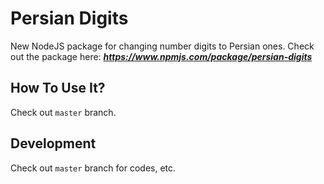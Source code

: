 
# Persian Digits
New NodeJS package for changing number digits to Persian ones.
Check out the package here: ***https://www.npmjs.com/package/persian-digits***

## How To Use It?
Check out `master` branch.

## Development
Check out `master` branch for codes, etc.
